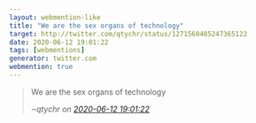 ```yaml
---
layout: webmention-like
title: "We are the sex organs of technology"
target: http://twitter.com/qtychr/status/1271560485247365122
date: 2020-06-12 19:01:22
tags: [webmentions]
generator: twitter.com
webmention: true
---
```




<blockquote class="external-citation">
  <p>
    We are the sex organs of technology
  </p>
  <cite>‒<span class="p-author p-name">qtychr</span>
    on
    <a href="http://twitter.com/qtychr/status/1271560485247365122" rel="external nofollow" target="_blank">2020-06-12 19:01:22</a>
  </cite>
</blockquote>



